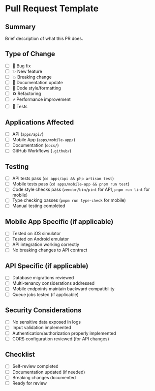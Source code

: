 # Pull Request Template

## Summary

Brief description of what this PR does.

## Type of Change

- [ ] 🐛 Bug fix
- [ ] ✨ New feature  
- [ ] 💥 Breaking change
- [ ] 📝 Documentation update
- [ ] 🎨 Code style/formatting
- [ ] ♻️ Refactoring
- [ ] ⚡ Performance improvement
- [ ] 🧪 Tests

## Applications Affected

- [ ] API (`apps/api/`)
- [ ] Mobile App (`apps/mobile-app/`)
- [ ] Documentation (`docs/`)
- [ ] GitHub Workflows (`.github/`)

## Testing

- [ ] API tests pass (`cd apps/api && php artisan test`)
- [ ] Mobile tests pass (`cd apps/mobile-app && pnpm run test`)
- [ ] Code style checks pass (`vendor/bin/pint` for API, `pnpm run lint` for mobile)
- [ ] Type checking passes (`pnpm run type-check` for mobile)
- [ ] Manual testing completed

## Mobile App Specific (if applicable)

- [ ] Tested on iOS simulator
- [ ] Tested on Android emulator
- [ ] API integration working correctly
- [ ] No breaking changes to API contract

## API Specific (if applicable)

- [ ] Database migrations reviewed
- [ ] Multi-tenancy considerations addressed
- [ ] Mobile endpoints maintain backward compatibility
- [ ] Queue jobs tested (if applicable)

## Security Considerations

- [ ] No sensitive data exposed in logs
- [ ] Input validation implemented
- [ ] Authentication/authorization properly implemented
- [ ] CORS configuration reviewed (for API changes)

## Checklist

- [ ] Self-review completed
- [ ] Documentation updated (if needed)
- [ ] Breaking changes documented
- [ ] Ready for review
